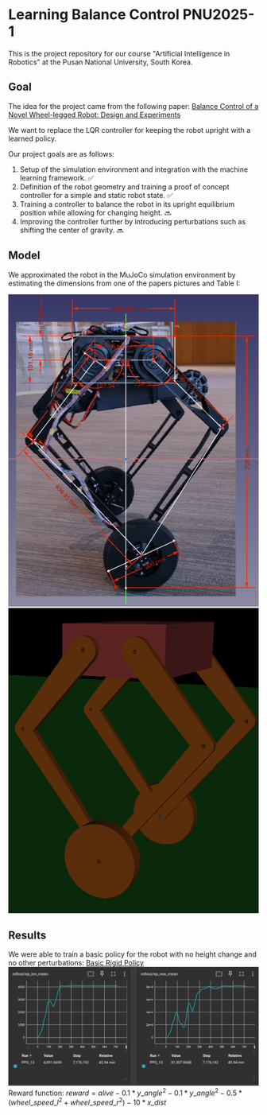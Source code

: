 # Learning Balance Control PNU2025-1

This is the project repository for our course "Artificial Intelligence in Robotics"
at the Pusan National University, South Korea.

## Goal

The idea for the project came from the following paper:
[Balance Control of a Novel Wheel-legged Robot: Design and Experiments](https://ieeexplore.ieee.org/document/9561579)

We want to replace the LQR controller for keeping the robot upright with a learned policy.

Our project goals are as follows:

1. Setup of the simulation environment and integration with the machine learning framework. ✅
2. Definition of the robot geometry and training a proof of concept controller for a simple and static
robot state. ✅
3. Training a controller to balance the robot in its upright equilibrium position while allowing for
changing height. 🔜
4. Improving the controller further by introducing perturbations such as shifting the center of gravity. 🔜

## Model

We approximated the robot in the MuJoCo simulation environment by estimating the dimensions from one
of the papers pictures and Table I:

![bot geometry](bot_model/bot_geometry.png)
![bot model](bot_model/bot_model.png)

## Results

We were able to train a basic policy for the robot with no height change and no other perturbations:
[Basic Rigid Policy](trained_model/basic_rigid_policy.zip)
![basic rigid policy](trained_models/basic_rigid_policy.png)
Reward function:
$`reward = alive - 0.1 * y\_angle^2 - 0.1 * y\_angle^2 - 0.5 * (wheel\_speed\_l^2 + wheel\_speed\_r^2) - 10 * x\_dist`$
